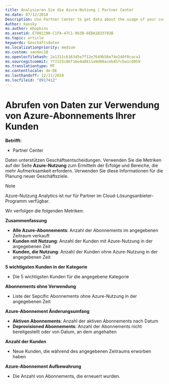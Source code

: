 ```yaml
---
title: Analysieren Sie die Azure-Nutzung | Partner Center
ms.date: 07/12/2018
Description: Use Partner Center to get data about the usage of your customers' Azure subscriptions.
Author: Xansky
ms.author: mhopkins
ms.assetid: E7081190-C1FA-47C1-963B-6EBA1B33703B
ms.topic: article
keywords: Geschäftsdaten
ms.localizationpriority: medium
ms.custom: seodec18
ms.openlocfilehash: 2a1311cb163d5e7f12e7649b56e74e240f0caca1
ms.sourcegitcommit: 777225c8bf16e4a8811a9d88aceb45fcba1cd959
ms.translationtype: MT
ms.contentlocale: de-DE
ms.lasthandoff: 12/11/2018
ms.locfileid: "8917412"
---
```

# <a name="get-data-about-the-usage-of-your-customers-azure-subscriptions"></a>Abrufen von Daten zur Verwendung von Azure-Abonnements Ihrer Kunden 

**Betrifft:**
- Partner Center

Daten unterstützen Geschäftsentscheidungen. Verwenden Sie die Metriken auf der Seite **Azure-Nutzung** zum Ermitteln der Erfolge und Bereiche, die mehr Aufmerksamkeit erfordern. Verwenden Sie diese Informationen für die Planung neuer Geschäftsziele.

> [!NOTE]
> Azure-Nutzung Analytics ist nur für Partner im Cloud-Lösungsanbieter-Programm verfügbar.

Wir verfolgen die folgenden Metriken:

**Zusammenfassung**  
 - **Alle Azure-Abonnements**: Anzahl der Abonnements im angegebenen Zeitraum verkauft  
 - **Kunden mit Nutzung**: Anzahl der Kunden mit Azure-Nutzung in der angegebenen Zeit  
 - **Kunden, die Nutzung**: Anzahl der Kunden ohne Azure-Nutzung in der angegebenen Zeit  

**5 wichtigsten Kunden in der Kategorie**  
 -  Die 5 wichtigsten Kunden für die angegebene Kategorie  

**Abonnements ohne Verwendung**  
 -  Liste der Sepcific Abonnements ohne Azure-Nutzung in der angegebenen Zeit  

**Azure-Abonnement Änderungsumfang**  
 - **Aktiven Abonnements**: Anzahl der aktiven Abonnements nach Datum  
 - **Deprovisioned Abonnements**: Anzahl der Abonnements nicht bereitgestellt oder von Datum, an dem angehalten  

**Anzahl der Kunden**
 - Neue Kunden, die während des angegebenen Zeitraums erworben haben  

**Azure-Abonnement Aufbewahrung**  
 - Die Anzahl von Abonnements, die erneuert wurden.   
  